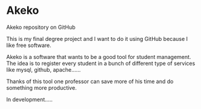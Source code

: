 # Akeko
Akeko repository on GitHub

This is my final degree project and I want to do it using GitHub because I like free software.

Akeko is a software that wants to be a good tool for student management. The idea is to register every student in
a bunch of different type of services like mysql, github, apache......

Thanks of this tool one professor can save more of his time and do something more productive.


In development.....
